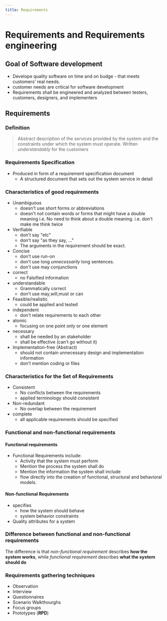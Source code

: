 ```yaml
---
title: Requirements
---
```

# Requirements and Requirements engineering

## Goal of Software development

- Develope quality software on time and on budge - that meets customers' real needs.
- customer needs are critical for software development
- Requirements shall be engineered and analyzed between testers, customers, designers, and implementers

## Requirements

### Definition

> Abstract description of the _services_ provided by the system and the constraints under which the system must operate. Written _understandably_ for the customers

### Requirements Specification

- Produced in form of a requirement specification document
    - A structured document that sets out the system service in detail

### Characteristics of good requirements

- Unambiguous
    - doesn't use short forms or abbreviations
    - doesn't not contain words or forms that might have a double meaning i.e.
    No need to think about a double meaning. i.e. don't make me think twice
- Verifiable
    - don't say "etc"
    - don't say "as they say, ..."
    - The arguments in the requirement should be exact.
- Concise
    - don't use run-on
    - don't use long _unnecessarily_ long sentences.
    - don't use may conjunctions
- correct
    - no Falsified information
- understandable
    - Grammatically correct
    - don't use may,will,must or can
- Feasible/realistic
    - could be applied and tested
- independent
    - don't relate requirements to each other
- atomic 
    - focusing on one point only or one element
- necessary
    - shall be needed by an stakeholder
    - shall be effective (can't go without it)
- Implementation-free (Abstract)
    - should not contain unnecessary design and implementation information
    - don't mention coding or files

### Characteristics for the Set of Requirements

- Consistent
    - No conflicts between the requirements
    - applied terminology should consistent
- Non-redundant
    - No overlap between the requirement
- complete
    - all applicable requirements should be specified

### Functional and non-functional requirements

#### Functional requirements

- Functional Requirements include:
    - Activity that the system must perform
    - Mention the process the system shall do
    - Mention the information the system shall include
    - flow directly into the creation of functional, structural and behavioral models.

#### Non-functional Requirements

- specifies
    - how the system should behave
    - system behavior constraints
- Quality attributes for a system

### Difference between functional and non-functional requirements

The difference is that _non-functional requirement_ describes **how the system works**, while _functional requirement_ describes **what the system should do**

### Requirements gathering techniques

- Observation
- Interview
- Questionnaires
- Scenario Walkthourghs
- Focus groups
- Prototypes (**RPD**)
